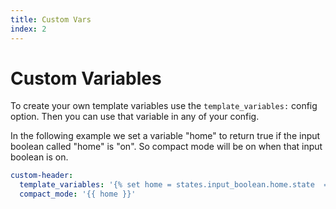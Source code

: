```yaml
---
title: Custom Vars
index: 2
---
```


# Custom Variables

To create your own template variables use the `template_variables:` config option. Then you can use that variable in any of your config.

In the following example we set a variable "home" to return true if the input boolean called "home" is "on". So compact mode will be on when that input boolean is on.

```yaml
custom-header:
  template_variables: '{% set home = states.input_boolean.home.state  == "on" %}'
  compact_mode: '{{ home }}'
```
